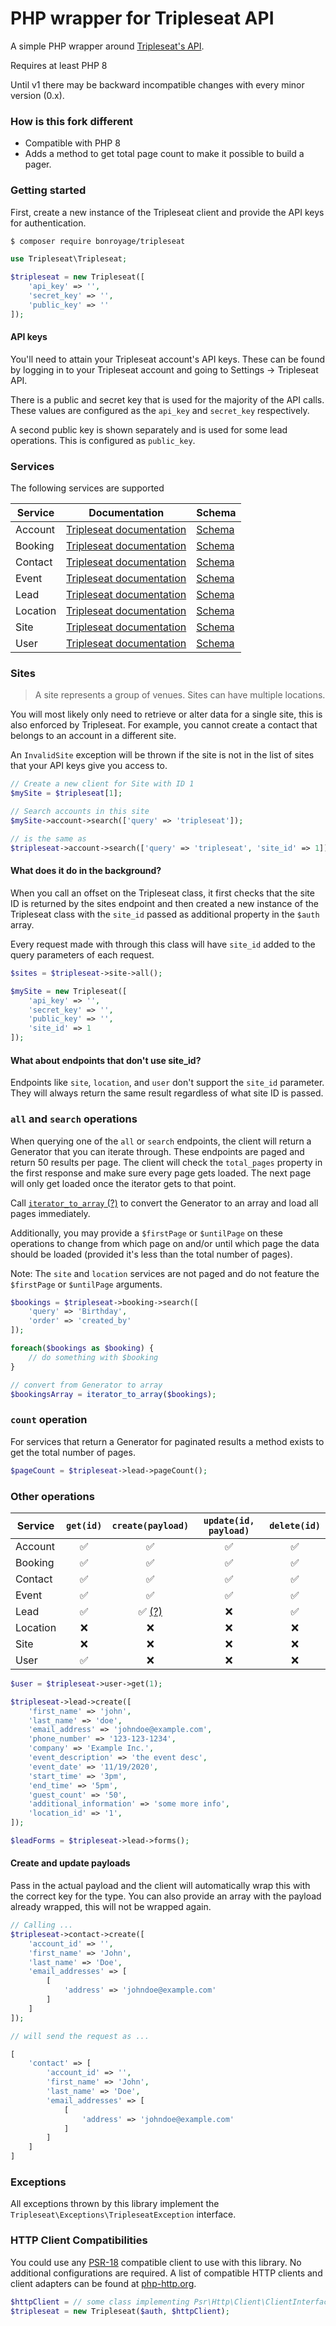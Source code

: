 # PHP wrapper for Tripleseat API

A simple PHP wrapper around [Tripleseat's API](https://support.tripleseat.com/hc/en-us/sections/200821727-Tripleseat-API).

Requires at least PHP 8

Until v1 there may be backward incompatible changes with every minor version (0.x).

### How is this fork different

- Compatible with PHP 8
- Adds a method to get total page count to make it possible to build a pager.

### Getting started

First, create a new instance of the Tripleseat client and provide the API keys for authentication.

```bash
$ composer require bonroyage/tripleseat
```

```php
use Tripleseat\Tripleseat;

$tripleseat = new Tripleseat([
    'api_key' => '',
    'secret_key' => '',
    'public_key' => ''
]);
```

#### API keys

You'll need to attain your Tripleseat account's API keys. These can be found by logging in to your Tripleseat account and going to Settings -> Tripleseat API.

There is a public and secret key that is used for the majority of the API calls. These values are configured as the `api_key` and `secret_key` respectively.

A second public key is shown separately and is used for some lead operations. This is configured as `public_key`.

### Services

The following services are supported

| Service  | Documentation           | Schema |
| -------- | ----------------------- | ------ |
| Account  | [Tripleseat documentation](https://support.tripleseat.com/hc/en-us/articles/212528547-Accounts-API) | [Schema](http://api.tripleseat.com/v1/account_schema.json) |
| Booking  | [Tripleseat documentation](https://support.tripleseat.com/hc/en-us/articles/212528827-Bookings-API) | [Schema](http://api.tripleseat.com/v1/booking_schema.json) |
| Contact  | [Tripleseat documentation](https://support.tripleseat.com/hc/en-us/articles/211858578-Contacts-API) | [Schema](http://api.tripleseat.com/v1/contact_schema.json) |
| Event    | [Tripleseat documentation](https://support.tripleseat.com/hc/en-us/articles/212171807-Events-API) | [Schema](http://api.tripleseat.com/v1/event_schema.json) |
| Lead     | [Tripleseat documentation](https://support.tripleseat.com/hc/en-us/articles/212528787-Leads-API) | [Schema](http://api.tripleseat.com/v1/lead_schema.json) |
| Location | [Tripleseat documentation](https://support.tripleseat.com/hc/en-us/articles/212570457-Locations-API) | [Schema](http://api.tripleseat.com/v1/location_schema.json) |
| Site     | [Tripleseat documentation](https://support.tripleseat.com/hc/en-us/articles/212912147-Sites-API) | [Schema](http://api.tripleseat.com/v1/site_schema.json) |
| User     | [Tripleseat documentation](https://support.tripleseat.com/hc/en-us/articles/212567567-Users-API) | [Schema](http://api.tripleseat.com/v1/user_schema.json) |

### Sites
> A site represents a group of venues. Sites can have multiple locations.

You will most likely only need to retrieve or alter data for a single site, this is also enforced by Tripleseat. For example, you cannot create a contact that belongs to an account in a different site.

An `InvalidSite` exception will be thrown if the site is not in the list of sites that your API keys give you access to.

```php
// Create a new client for Site with ID 1
$mySite = $tripleseat[1];

// Search accounts in this site
$mySite->account->search(['query' => 'tripleseat']);

// is the same as
$tripleseat->account->search(['query' => 'tripleseat', 'site_id' => 1]);
```

#### What does it do in the background?

When you call an offset on the Tripleseat class, it first checks that the site ID is returned by the sites endpoint and then created a new instance of the Tripleseat class with the `site_id` passed as additional property in the `$auth` array.

Every request made with through this class will have `site_id` added to the query parameters of each request.

```php
$sites = $tripleseat->site->all();

$mySite = new Tripleseat([
    'api_key' => '',
    'secret_key' => '',
    'public_key' => '',
    'site_id' => 1
]);
```

#### What about endpoints that don't use site_id?

Endpoints like `site`, `location`, and `user` don't support the `site_id` parameter. They will always return the same result regardless of what site ID is passed.

### `all` and `search` operations
When querying one of the `all` or `search` endpoints, the client will return a Generator that you can iterate through. These endpoints are paged and return 50 results per page. The client will check the `total_pages` property in the first response and make sure every page gets loaded. The next page will only get loaded once the iterator gets to that point.

Call [`iterator_to_array` (?)](https://www.php.net/manual/en/function.iterator-to-array.php) to convert the Generator to an array and load all pages immediately.

Additionally, you may provide a `$firstPage` or `$untilPage` on these operations to change from which page on and/or until which page the data should be loaded (provided it's less than the total number of pages). 

Note: The `site` and `location` services are not paged and do not feature the `$firstPage` or `$untilPage` arguments.

```php
$bookings = $tripleseat->booking->search([
    'query' => 'Birthday',
    'order' => 'created_by'
]);

foreach($bookings as $booking) {
    // do something with $booking
}

// convert from Generator to array
$bookingsArray = iterator_to_array($bookings);
```

### `count` operation
For services that return a Generator for paginated results a method exists to get the total number of pages.

```php
$pageCount = $tripleseat->lead->pageCount();
```

### Other operations

| Service | `get(id)` | `create(payload)` | `update(id, payload)` | `delete(id)` |
| ------- | :---------: | :---------------: | :-------------------: | :----------: |
| Account  | ✅ | ✅ | ✅ | ✅ |
| Booking  | ✅ | ✅ | ✅ | ✅ |
| Contact  | ✅ | ✅ | ✅ | ✅ |
| Event    | ✅ | ✅ | ✅ | ✅ |
| Lead     | ✅ | ✅ [(?)](https://support.tripleseat.com/hc/en-us/articles/205161948-Lead-Form-API-endpoint) | ❌ | ✅ |
| Location | ❌ | ❌ | ❌ | ❌ |
| Site     | ❌ | ❌ | ❌ | ❌ |
| User     | ✅ | ❌ | ❌ | ❌ |

```php
$user = $tripleseat->user->get(1);

$tripleseat->lead->create([
    'first_name' => 'john',
    'last_name' => 'doe',
    'email_address' => 'johndoe@example.com',
    'phone_number' => '123-123-1234',
    'company' => 'Example Inc.',
    'event_description' => 'the event desc',
    'event_date' => '11/19/2020',
    'start_time' => '3pm',
    'end_time' => '5pm',
    'guest_count' => '50',
    'additional_information' => 'some more info',
    'location_id' => '1',
]);

$leadForms = $tripleseat->lead->forms();
```

#### Create and update payloads
Pass in the actual payload and the client will automatically wrap this with the correct key for the type. You can also provide an array with the payload already wrapped, this will not be wrapped again.

```php
// Calling ...
$tripleseat->contact->create([
    'account_id' => '',
    'first_name' => 'John',
    'last_name' => 'Doe',
    'email_addresses' => [
        [
            'address' => 'johndoe@example.com'
        ]
    ]
]);

// will send the request as ...

[
    'contact' => [
        'account_id' => '',
        'first_name' => 'John',
        'last_name' => 'Doe',
        'email_addresses' => [
            [
                'address' => 'johndoe@example.com'
            ]
        ]
    ]
]
```

### Exceptions
All exceptions thrown by this library implement the `Tripleseat\Exceptions\TripleseatException` interface.

### HTTP Client Compatibilities

You could use any [PSR-18](https://www.php-fig.org/psr/psr-18/) compatible client to use with this library. No additional configurations are required. A list of compatible HTTP clients and client adapters can be found at [php-http.org](http://docs.php-http.org/en/latest/clients.html).


```php
$httpClient = // some class implementing Psr\Http\Client\ClientInterface
$tripleseat = new Tripleseat($auth, $httpClient);
```